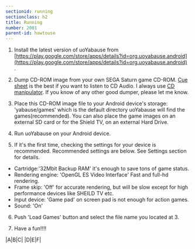 ```yaml
---
sectionid: running
sectionclass: h2
title: Running
number: 2001
parent-id: howtouse
---
```


1. Install the latest version of uoYabause from [https://play.google.com/store/apps/details?id=org.uoyabause.android](https://play.google.com/store/apps/details?id=org.uoyabause.android) .

2. Dump CD-ROM image from your own SEGA Saturn game CD-ROM. [Cue sheet](https://en.wikipedia.org/wiki/Cue_sheet_%28computing%29) is the best if you want to listen to CD Audio. I always use [CD manipulator](http://www.storeroom.info/cdm/). If you know of any other good dumper, please let me know.

3. Place this CD-ROM image file to your Android device's storage: 'yabause/games' which is the default directory uoYabause will find the games(recommended).  You can also place the game images on an external SD card or for the Shield TV, on an external Hard Drive.  
   
4. Run uoYabause on your Android device.

5. If it's the first time, checking the settings for your device is recommended. Recommended settings are below. See Settings section for details.
 * Cartridge:'32Mbit Backup RAM' it's enough to save tons of game status.
 * Rendering engine: 'OpenGL ES Video Interface' Fast and full-hd rendering.
 * Frame skip: 'Off' for accurate rendering, but will be slow except for high performance devices like SHEILD TV etc. 
 * Input device: 'Game pad' on screen pad is not enough for action games. 
 * Sound: 'On' 
  
6. Push 'Load Games' button and select the file name you located at 3.  

7. Have a fun!!!!  

 |A|B|C|
 |D|E|F|

